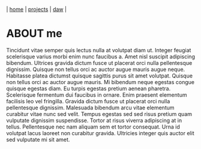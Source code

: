 
| [home](home.md) | [projects](projects.md) | [daw](daw.md) |

# ABOUT me

Tincidunt vitae semper quis lectus nulla at volutpat diam ut. Integer feugiat scelerisque varius morbi enim nunc faucibus a. Amet nisl suscipit adipiscing bibendum. Ultrices gravida dictum fusce ut placerat orci nulla pellentesque dignissim. Quisque non tellus orci ac auctor augue mauris augue neque. Habitasse platea dictumst quisque sagittis purus sit amet volutpat. Quisque non tellus orci ac auctor augue mauris. Mi bibendum neque egestas congue quisque egestas diam. Eu turpis egestas pretium aenean pharetra. Scelerisque fermentum dui faucibus in ornare. Enim praesent elementum facilisis leo vel fringilla. Gravida dictum fusce ut placerat orci nulla pellentesque dignissim. Malesuada bibendum arcu vitae elementum curabitur vitae nunc sed velit. Tempus egestas sed sed risus pretium quam vulputate dignissim suspendisse. Tortor at risus viverra adipiscing at in tellus. Pellentesque nec nam aliquam sem et tortor consequat. Urna id volutpat lacus laoreet non curabitur gravida. Ultricies integer quis auctor elit sed vulputate mi sit amet.

